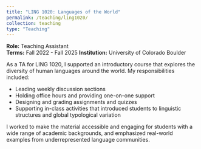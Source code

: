 ```yaml
---
title: "LING 1020: Languages of the World"
permalink: /teaching/ling1020/
collection: teaching
type: "Teaching"
---
```


**Role:** Teaching Assistant  
**Terms:** Fall 2022 - Fall 2025
**Institution:** University of Colorado Boulder

As a TA for LING 1020, I supported an introductory course that explores the diversity of human languages around the world. My responsibilities included:
- Leading weekly discussion sections
- Holding office hours and providing one-on-one support
- Designing and grading assignments and quizzes
- Supporting in-class activities that introduced students to linguistic structures and global typological variation

I worked to make the material accessible and engaging for students with a wide range of academic backgrounds, and emphasized real-world examples from underrepresented language communities.
